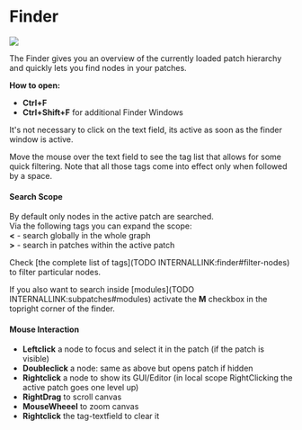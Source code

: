 # Finder


![](~/img/vvvv_Finder2.png "")   



The Finder gives you an overview of the currently loaded patch hierarchy and quickly lets you find nodes in your patches.   

**How to open:**  
* **Ctrl+F**   
* **Ctrl+Shift+F** for additional Finder Windows  

It's not necessary to click on the text field, its active as soon as the finder window is active.   

Move the mouse over the text field to see the tag list that allows for some quick filtering. Note that all those tags come into effect only when followed by a space.  


#### Search Scope
By default only nodes in the active patch are searched.   
Via the following tags you can expand the scope:  
**<** - search globally in the whole graph  
**>** - search in patches within the active patch  

Check [the complete list of tags](TODO INTERNALLINK:finder#filter-nodes) to filter particular nodes.  

If you also want to search inside [modules](TODO INTERNALLINK:subpatches#modules) activate the **M** checkbox in the topright corner of the finder.  


#### Mouse Interaction
* **Leftclick** a node to focus and select it in the patch (if the patch is visible)  
* **Doubleclick** a node: same as above but opens patch if hidden  
* **Rightclick** a node to show its GUI/Editor (in local scope RightClicking the active patch goes one level up)  
* **RightDrag** to scroll canvas  
* **MouseWheeel** to zoom canvas  
* **Rightclick** the tag-textfield to clear it  



